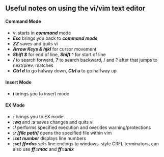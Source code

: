 ## Useful notes on using the vi/vim text editor

#### Command Mode
- vi starts in *__command__* mode
- *__Esc__* brings you back to *__command mode__*
- *__ZZ__* saves and quits vi
- *__Arrow Keys & hjkl__* for cursor movement
- *__Shift $__* for end of line, *__Shift ^__* for start of line
- *__/__* to search forward, *__?__* to search backward, / and ? after that jumps to next/prev. matches
- *__Ctrl d__* to go halway down, *__Ctrl u__* to go halfway up

#### Insert Mode
- *__i__* brings you to insert mode

#### EX Mode
- *__:__* brings you to EX mode
- *__:wq__* and *__:x__* saves changes and quits vi
- *__:!__* performs specified execution and overides warning/protections
- *__:r [file path]__* opens the specified file within vim
- *__:set number__* displays line numbers
- *__:set ff=dos__* sets line endings to windows-style CRFL terminators, can also use *__ff=mac__* and *__ff=unix__*
